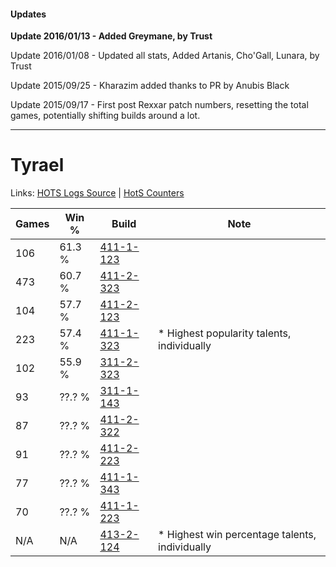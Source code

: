 #### Updates
**Update 2016/01/13 - Added Greymane, by Trust**

Update 2016/01/08 - Updated all stats, Added Artanis, Cho'Gall, Lunara, by Trust

Update 2015/09/25 - Kharazim added thanks to PR by Anubis Black

Update 2015/09/17 - First post Rexxar patch numbers, resetting the total games, potentially shifting builds around a lot.

***

# Tyrael

Links: [HOTS Logs Source](https://www.hotslogs.com/Sitewide/HeroDetails?Hero=Tyrael) | [HotS Counters](http://hotscounters.com/#/hero/Tyrael)

Games  | Win %  | Build     | Note
-----  | -----  | -----     | ----
106    | 61.3 % | [411-1-123](http://www.heroesfire.com/hots/talent-calculator/tyrael#rr6J) | 
473    | 60.7 % | [411-2-323](http://www.heroesfire.com/hots/talent-calculator/tyrael#rrP3) | 
104    | 57.7 % | [411-2-123](http://www.heroesfire.com/hots/talent-calculator/tyrael#rrLx) | 
223    | 57.4 % | [411-1-323](http://www.heroesfire.com/hots/talent-calculator/tyrael#rr9R) | * Highest popularity talents, individually
102    | 55.9 % | [311-2-323](http://www.heroesfire.com/hots/talent-calculator/tyrael#o1G3) | 
93     | ??.? % | [311-1-143](http://www.heroesfire.com/hots/talent-calculator/tyrael#o0zd) | 
87     | ??.? % | [411-2-322](http://www.heroesfire.com/hots/talent-calculator/tyrael#rrP2) | 
91     | ??.? % | [411-2-223](http://www.heroesfire.com/hots/talent-calculator/tyrael#rrNV) | 
77     | ??.? % | [411-1-343](http://www.heroesfire.com/hots/talent-calculator/tyrael#rr9l) | 
70     | ??.? % | [411-1-223](http://www.heroesfire.com/hots/talent-calculator/tyrael#rr7t) | 
N/A    | N/A    | [413-2-124](http://www.heroesfire.com/hots/talent-calculator/tyrael#rwES) | * Highest win percentage talents, individually
